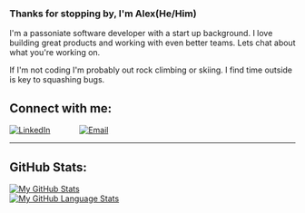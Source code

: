 ### Thanks for stopping by, I'm Alex(He/Him)

I'm a passoniate software developer with a start up background. I love building great products and working with even better teams. Lets chat about what you're working on.

If I'm not coding I'm probably out rock climbing or skiing. I find time outside is key to squashing bugs.

## Connect with me:
[![LinkedIn](https://user-images.githubusercontent.com/64919819/113643549-cbb9f580-963f-11eb-8311-90b22051f631.png)](https://www.linkedin.com/in/alex-osborne/) &nbsp;&nbsp;&nbsp;&nbsp;&nbsp;&nbsp;&nbsp;&nbsp;&nbsp;&nbsp;&nbsp;
[![Email](https://user-images.githubusercontent.com/64919819/113643567-d4aac700-963f-11eb-82e3-3b79ec3bd177.png)](mailto:alexander.w.osborne@gmail.com)

___
## GitHub Stats:
[![My GitHub Stats](https://github-readme-stats.vercel.app/api/?username=AlexanderOsborne&count_private=true&theme=tokyonight&showicons=true)]()<br>
[![My GitHub Language Stats](https://github-readme-stats.vercel.app/api/top-langs/?username=AlexanderOsborne&langs_count=5&theme=tokyonight)]()

<!--
**AlexanderOsborne/AlexanderOsborne** is a ✨ _special_ ✨ repository because its `README.md` (this file) appears on your GitHub profile.

Here are some ideas to get you started:



- 🔭 I’m currently working on ...
- 🌱 I’m currently learning ...
- 👯 I’m looking to collaborate on ...
- 🤔 I’m looking for help with ...
- 💬 Ask me about ...
- 📫 How to reach me: ...
- 😄 Pronouns: ...
- ⚡ Fun fact: ...
-->
